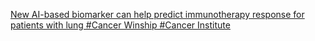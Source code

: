 [New AI-based biomarker can help predict immunotherapy response for patients with lung #Cancer   Winship #Cancer Institute](https://qi.tc/qi/110511)